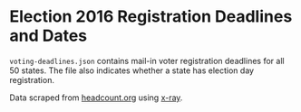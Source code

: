 # Election 2016 Registration Deadlines and Dates
`voting-deadlines.json` contains mail-in voter registration deadlines for all 50 states. The file also indicates whether a state has election day registration. 

Data scraped from [headcount.org](https://www.headcount.org/deadlines-dates/?section=fed) using [x-ray](https://github.com/lapwinglabs/x-ray).